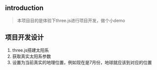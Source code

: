 ## introduction
> 本项目目的是体验下three.js进行项目开发，做个小demo

## 项目开发设计
1. three.js搭建太阳系
2. 获取真实太阳系参数
3. 设置为当前真实的地理位置，例如现在是7月份，地球就应该到对应的位置